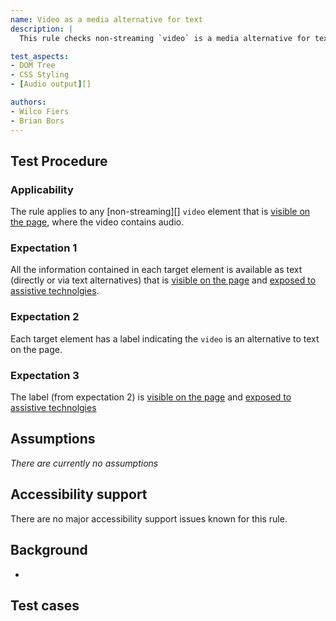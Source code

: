```yaml
---
name: Video as a media alternative for text
description: |
  This rule checks non-streaming `video` is a media alternative for text on the page.

test_aspects:
- DOM Tree
- CSS Styling
- [Audio output][]

authors:
- Wilco Fiers
- Brian Bors
---
```


## Test Procedure

### Applicability

The rule applies to any [non-streaming][] `video` element that is [visible on the page](#visible-on-the-page), where the video contains audio.

### Expectation 1

All the information contained in each target element is available as text (directly or via text alternatives) that is [visible on the page](#visible-on-the-page) and [exposed to assistive technolgies](#exposed-to-assistive-technologies).

### Expectation 2

Each target element has a label indicating the `video` is an alternative to text on the page.

### Expectation 3

The label (from expectation 2) is [visible on the page](#visible-on-the-page) and [exposed to assistive technolgies](#exposed-to-assistive-technologies)

## Assumptions

*There are currently no assumptions*

## Accessibility support

There are no major accessibility support issues known for this rule.

## Background

- 

## Test cases

